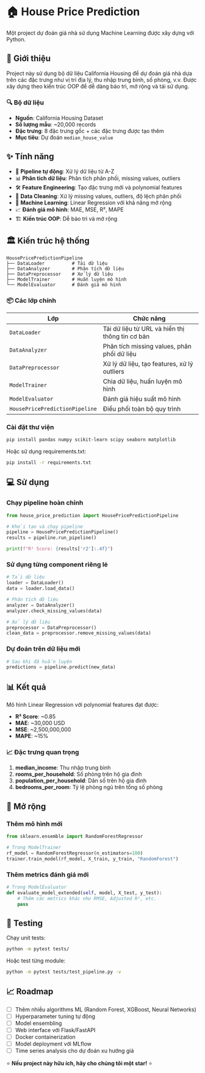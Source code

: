 # 🏠 House Price Prediction 

Một project dự đoán giá nhà sử dụng Machine Learning được xây dựng với Python.


## 🎯 Giới thiệu

Project này sử dụng bộ dữ liệu California Housing để dự đoán giá nhà dựa trên các đặc trưng như vị trí địa lý, thu nhập trung bình, số phòng, v.v. Được xây dựng theo kiến trúc OOP để dễ dàng bảo trì, mở rộng và tái sử dụng.

### 🔍 Bộ dữ liệu
- **Nguồn**: California Housing Dataset
- **Số lượng mẫu**: ~20,000 records
- **Đặc trưng**: 8 đặc trưng gốc + các đặc trưng được tạo thêm
- **Mục tiêu**: Dự đoán `median_house_value`

## ✨ Tính năng

- 🔄 **Pipeline tự động**: Xử lý dữ liệu từ A-Z
- 📊 **Phân tích dữ liệu**: Phân tích phân phối, missing values, outliers
- 🛠️ **Feature Engineering**: Tạo đặc trưng mới và polynomial features
- 🧹 **Data Cleaning**: Xử lý missing values, outliers, độ lệch phân phối
- 🤖 **Machine Learning**: Linear Regression với khả năng mở rộng
- 📈 **Đánh giá mô hình**: MAE, MSE, R², MAPE
- 🏗️ **Kiến trúc OOP**: Dễ bảo trì và mở rộng

## 🏛️ Kiến trúc hệ thống

```
HousePricePredictionPipeline
├── DataLoader          # Tải dữ liệu
├── DataAnalyzer        # Phân tích dữ liệu
├── DataPreprocessor    # Xử lý dữ liệu
├── ModelTrainer        # Huấn luyện mô hình
└── ModelEvaluator      # Đánh giá mô hình
```

### 📦 Các lớp chính

| Lớp | Chức năng |
|-----|-----------|
| `DataLoader` | Tải dữ liệu từ URL và hiển thị thông tin cơ bản |
| `DataAnalyzer` | Phân tích missing values, phân phối dữ liệu |
| `DataPreprocessor` | Xử lý dữ liệu, tạo features, xử lý outliers |
| `ModelTrainer` | Chia dữ liệu, huấn luyện mô hình |
| `ModelEvaluator` | Đánh giá hiệu suất mô hình |
| `HousePricePredictionPipeline` | Điều phối toàn bộ quy trình |

### Cài đặt thư viện

```bash
pip install pandas numpy scikit-learn scipy seaborn matplotlib
```

Hoặc sử dụng requirements.txt:

```bash
pip install -r requirements.txt
```

## 💻 Sử dụng

### Chạy pipeline hoàn chỉnh

```python
from house_price_prediction import HousePricePredictionPipeline

# Khởi tạo và chạy pipeline
pipeline = HousePricePredictionPipeline()
results = pipeline.run_pipeline()

print(f"R² Score: {results['r2']:.4f}")
```

### Sử dụng từng component riêng lẻ

```python
# Tải dữ liệu
loader = DataLoader()
data = loader.load_data()

# Phân tích dữ liệu
analyzer = DataAnalyzer()
analyzer.check_missing_values(data)

# Xử lý dữ liệu
preprocessor = DataPreprocessor()
clean_data = preprocessor.remove_missing_values(data)
```

### Dự đoán trên dữ liệu mới

```python
# Sau khi đã huấn luyện
predictions = pipeline.predict(new_data)
```

## 📊 Kết quả

Mô hình Linear Regression với polynomial features đạt được:

- **R² Score**: ~0.85
- **MAE**: ~30,000 USD
- **MSE**: ~2,500,000,000
- **MAPE**: ~15%

### 📈 Đặc trưng quan trọng

1. **median_income**: Thu nhập trung bình
2. **rooms_per_household**: Số phòng trên hộ gia đình
3. **population_per_household**: Dân số trên hộ gia đình
4. **bedrooms_per_room**: Tỷ lệ phòng ngủ trên tổng số phòng

## 🔧 Mở rộng

### Thêm mô hình mới

```python
from sklearn.ensemble import RandomForestRegressor

# Trong ModelTrainer
rf_model = RandomForestRegressor(n_estimators=100)
trainer.train_model(rf_model, X_train, y_train, "RandomForest")
```

### Thêm metrics đánh giá mới

```python
# Trong ModelEvaluator
def evaluate_model_extended(self, model, X_test, y_test):
    # Thêm các metrics khác như RMSE, Adjusted R², etc.
    pass
```

## 🧪 Testing

Chạy unit tests:

```bash
python -m pytest tests/
```

Hoặc test từng module:

```bash
python -m pytest tests/test_pipeline.py -v
```

## 📈 Roadmap

- [ ] Thêm nhiều algorithms ML (Random Forest, XGBoost, Neural Networks)
- [ ] Hyperparameter tuning tự động
- [ ] Model ensembling
- [ ] Web interface với Flask/FastAPI
- [ ] Docker containerization
- [ ] Model deployment với MLflow
- [ ] Time series analysis cho dự đoán xu hướng giá

⭐ **Nếu project này hữu ích, hãy cho chúng tôi một star!** ⭐
